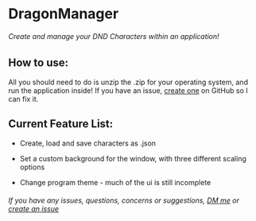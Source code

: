 # DragonManager
###### Create and manage your DND Characters within an application!

## How to use:
All you should need to do is unzip the .zip for your operating system, and run the application inside! If you have an issue, [create one](https://github.com/RealHypnoticOcelot/DragonManager/issues) on GitHub so I can fix it.

## Current Feature List:

- Create, load and save characters as .json

- Set a custom background for the window, with three different scaling options

- Change program theme - much of the ui is still incomplete


###### If you have any issues, questions, concerns or suggestions, [DM me](<https://discord.com/users/404053132910395393>) or [create an issue](https://github.com/RealHypnoticOcelot/DragonManager/issues)
